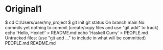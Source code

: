 # Original1
$ cd C:/Users/user/my_project
$ git init
git status
On branch main
No commits yet
nothing to commit (create/copy files and use "git add" to track)
echo 'Hello, Hexlet!' > README.md
echo 'Haskell Curry' > PEOPLE.md
Untracked files:
  (use "git add <file>..." to include in what will be committed)
    PEOPLE.md
    README.md

